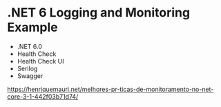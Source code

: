 # .NET 6 Logging and Monitoring Example

- .NET 6.0
- Health Check
- Health Check UI
- Serilog
- Swagger

https://henriquemauri.net/melhores-pr-ticas-de-monitoramento-no-net-core-3-1-442f03b71d74/

